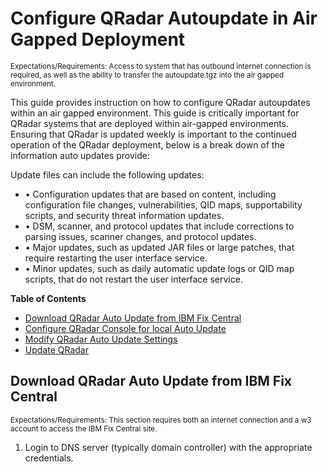 # Configure QRadar Autoupdate in Air Gapped Deployment
<sub>Expectations/Requirements: Access to system that has outbound internet connection is required, as well as the ability to transfer the autoupdate.tgz into the air gapped environment.</sub>

This guide provides instruction on how to configure QRadar autoupdates within an air gapped environment. This guide is critically important for QRadar systems that are deployed within air-gapped environments. Ensuring that QRadar is updated weekly is important to the continued operation of the QRadar deployment, below is a break down of the information auto updates provide:


Update files can include the following updates:
* • Configuration updates that are based on content, including configuration file changes, vulnerabilities, QID maps, supportability scripts, and security threat information updates.
* • DSM, scanner, and protocol updates that include corrections to parsing issues, scanner changes, and protocol updates.
* • Major updates, such as updated JAR files or large patches, that require restarting the user interface service.
* • Minor updates, such as daily automatic update logs or QID map scripts, that do not restart the user interface service.

**Table of Contents**

  * [Download QRadar Auto Update from IBM Fix Central](#download-qradar-auto-update-from-ibm-fix-central)
  * [Configure QRadar Console for local Auto Update](#configure-qradar-console-for-loca-auto-update)
  * [Modify QRadar Auto Update Settings](#modify-qradar-auto-update-settings)
  * [Update QRadar](#update-qradar)

## Download QRadar Auto Update from IBM Fix Central
<sub>Expectations/Requirements: This section requires both an internet connection and a w3 account to access the IBM Fix Central site.</sub>

1. Login to DNS server (typically domain controller) with the appropriate credentials.
